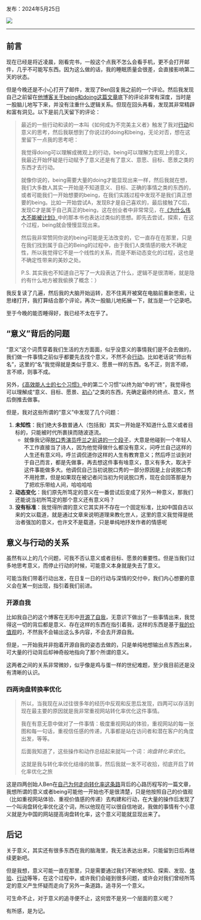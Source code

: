 发布：2024年5月25日

![](https://rolen.wiki/wp-content/uploads/2024/05/being.jpeg)

---

## 前言

现在已经是将近凌晨，刚看完书，一般这个点我不怎么会看手机，更不会打开邮件，几乎不可能写东西。因为这么做的话，我的睡眠质量会很差，会直接影响第二天的状态。

但是今晚还是不小心打开了邮件，发现了Ben回复我之前的一个评论。然后我发现自己之前留在[他博客关于being和doing这篇文章](https://bens.love/archives/121)底下的评论非常有深度，当时是一股脑儿地写下来，并没有注重什么逻辑关系。但现在回头再看，发现其非常精辟和富有洞见。以下是前几天留下的评论：

> 最近的一些行动和读的一本叫《如何成为不完美主义者》触发了我对[行动](https://rolen.wiki/action/)和意义的思考，然后我联想到了你说过的doing和being，无论对否，想在这里留下一点我的思考吧：
> 
> 我觉得doing可以理解成微观上的行动，being可以理解为宏观上的意义，我最近开始怀疑是行动赋予了意义还是有了意义、意愿、目标、愿景之类的东西才去行动。
> 
> 就像你说的，being需要大量的doing才能显现出来一样，然后我就在想，我们大多数人其实一开始是不知道意义、目标、正确的事情之类的东西的，或者可能我们一开始想要的being，在我们实践过程中发现不是我们真正想要的being。比如一开始尝试A，发现B才是自己喜欢的，最后接触了C后，发现C才是属于自己真正的being，这在创业者中非常常见，在[《为什么伟大不能被计划》](https://rolen.wiki/why-greatness-cannot-be-planned/)中的那本书也表达过类似的思想。即先去尝试，探索，在这个过程，being就会慢慢显现出来。
> 
> 然后我非常赞同你说的being可能是无法改变的，它一直存在在那里，只是在我们找到属于自己的Being的过程中，由于我们人类情感的极大不确定性，所以我觉得它不是一个线性的关系，而是不断动态变化的过程，这也是不确定性带来的美妙之处。
> 
> P.S. 其实我也不知道自己写了一大段表达了什么，逻辑不是很清晰，就是隐约有什么地方被我偷换了概念：）

我反复读了几遍，然后我的大脑开始运转，忍不住离开被窝在电脑前重新思索，让思绪打开，我打算结合那个评论，再次一股脑儿地拓展一下，就当是一个记录吧。

至于今晚的能否睡得好，我已经不太在乎了。

## “意义”背后的问题

“意义”这个词贯穿着我们生活的方方面面，似乎没意义的事情我们是不会去做的，我们做一件事情之前似乎都要先去找个意义，不然不会[行动](https://rolen.wiki/action/)。比如老话说“师出有名”，这里的“名”我觉得就是类似于意义、愿景一样的东西。名不正，则言不顺，言不顺，则事不成。

另外，[《高效能人士的七个习惯》](https://rolen.wiki/the-7-habits-of-highly-effective-people/)中的第二个习惯“以终为始”中的“终”，我觉得也可以理解成“意义、目标、愿景、[初心](https://rolen.wiki/what-we-talk-about-when-we-talk-about-shoshin/)”之类的东西，先确定最终的终点、意义，然后倒推去做事。

但是，我对这些所谓的“意义”中发现了几个问题：

1. **未知性**：我们绝大多数普通人（包括我）其实一开始是不知道什么意义或者目标的，只能被时代所裹挟而随波逐流。
    - 就像我记得[脱口秀演员呼兰之前讲的一个段子](https://www.bilibili.com/video/BV18E42137dC/)，大意是他碰到一个年轻人不工作直接当了诗人，因为他觉得做什么都没有意义，问呼兰自己这样的人生还有意义吗，呼兰调侃道你这样的人生有教育意义；然后呼兰谈到对于自己而言，都是先做事，再去想这件事有啥意义，意义有多大，取决于这件事能做多大。他调侃自己当初说脱口秀的一部分原因是上台说脱口秀不用抢票，但是如果现在被记者问当初为何说脱口秀，现在会回答那是为了把欢乐带给人间，哈哈哈哈
2. **动态变化**：我们原先所笃定的意义在一番尝试后变成了另外一种意义，那我们还能说当初所笃定的那个意义还有意义吗？
3. **没有标准**：我觉得所谓的意义它其实并不存在一个固定标准，比如中国自古以来的文以载道，就是通过文章来说明道理来教化世人，这里的意义我觉得是统治者强加的意义，也许文不是载道，只是单纯地抒发作者的情感呢

## 意义与行动的关系

虽然有以上的几个问题，可我不否认意义或者目标、愿景的重要性。但是当我们过多地思考意义，而停止行动的时候，可能意义本身就是失去了意义。

可能当我们带着行动出发，在日复一日的行动与深情的交付中，我们内心想要的意义会在某一刻出现，指引着我们前进。

### 开源自我

比如我自己的这个博客在无形中[开源了自我](https://rolen.wiki/opensource-rolen/)，无意识下做出了一些事情出来，我觉得这一切的背后都是意义、存在这样的东西在指引着我，这样的东西是基于[我的价值观](https://rolen.wiki/my-beliefs/)的，不然我不会输出这么多内容，不会去开源自我。

但是，一开始我并非抱着开源自我的姿态去做的，只是单纯地想输出点东西出来，可大量的行动背后却神奇般地指向了那个所谓的意义。

这两者之间的关系非常微妙，似乎像是鸡与蛋一样的世纪难题，至少我目前还是没有清晰的认识。

### 四两询盘转换率优化

> 所以，当我现在从过往很多年的经历中反观和反思后发现，四两可以存活到现在最主要的原因就是我非常重视网站转化率优化这件事情。
> 
> 我在有意无意中做对了一件事情：极度重视网站的体验，重视网站的每一张图和每一句话，重视信任感的传递，凡事都是站在访问者和潜在客户的角度出发，等等。
> 
> 后面我知道了，这些操作和动作总结起来就叫一个词：_询盘转化率优化_。
> 
> 这就是我与转化率优化结缘的故事，然后我就一发不可收拾，彻底开启了转化率优化之旅

这是四两创始人Ben在[自己为何走向转化率这条路](https://4liang.com/ben-and-icro/)背后的心路历程写的一篇文章，我想所谓的意义或者being可能他一开始也不是很清楚，只是他按照自己的价值观（比如重视网站体验、重视价值感的传递）去构建和行动，在大量的操作后发现了一个叫询盘转化率优化这个词，所以他现在可以很自信地说，我做的事情有个小意义就是为中国的网站提高询盘转化率，这个意义可能就显现出来了。

## 后记

关于意义，其实还有很多东西在我的脑海里，我无法表达出来，只能留到日后再继续更新吧。

但是我想，意义可能一直在那里，只是需要通过我们不断地求知、探索、发现、[体验](https://rolen.wiki/experience/)、[行动](https://rolen.wiki/action/)等等，在这个过程中，或许我们会碰到很多问题，或许会对我们曾经所笃定的意义产生怀疑而走向了另外一条道路，追寻另一个意义。

可生命不止，对于意义的追寻便不止，这何尝不是另一个层面的意义呢？

有所感，是为记。